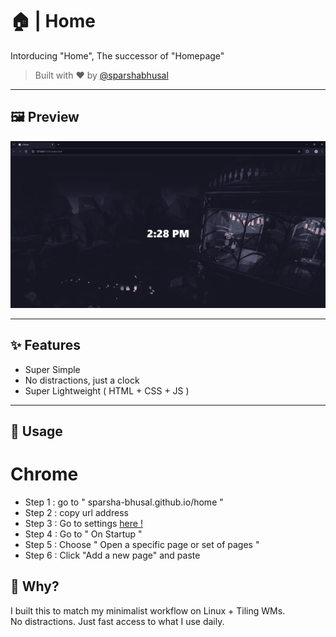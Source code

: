 # 🏠 | Home

Intorducing "Home", The successor of "Homepage"

> Built with ❤️ by [@sparshabhusal](https://github.com/sparshabhusal)

---

## 🖼️ Preview

![Startpage Screenshot](./assets/preview.png)

---

## ✨ Features

-  Super Simple
-  No distractions, just a clock
-  Super Lightweight ( HTML + CSS + JS )

---

## 🚀 Usage

# Chrome

- Step 1 : go to " sparsha-bhusal.github.io/home "
- Step 2 : copy url address
- Step 3 : Go to settings [here !](chrome://settings )
- Step 4 : Go to " On Startup "
- Step 5 : Choose " Open a specific page or set of pages "
- Step 6 : Click "Add a new page" and paste

## 🎯 Why?
I built this to match my minimalist workflow on Linux + Tiling WMs.  
No distractions. Just fast access to what I use daily.

